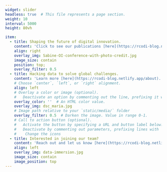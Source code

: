 ```yaml
---
widget: slider
headless: true  # This file represents a page section.
weight: 10
interval: 5000
height: 80vh

item:
  - title: Shaping the future of digital innovation. 
    content: 'Click to see our publications [here](https://rcodi-blog.netlify.app/publication).'
    align: right
    overlay_img: Sabine-OI-conference-with-photo-credit.jpg
    image_size: contain
    position: top;
    overlay_filter: 0.5
  - title: Hacking data to solve global challenges.
    content: 'Learn more [here](https://rcodi-blog.netlify.app/about).'
    # Choose `center`, `left`, or `right` alignment.
    align: left
    # Overlay a color or image (optional).
    #   Deactivate an option by commenting out the line, prefixing it with `#`.
    overlay_color: ''  # An HTML color value.
    overlay_img: dsc_maria.jpg
    # Image path relative to your `static/media/` folder
    overlay_filter: 0.5  # Darken the image. Value in range 0-1.
    # Call to action button (optional).
    #   Activate the button by specifying a URL and button label below.
    #   Deactivate by commenting out parameters, prefixing lines with `#`.
    #    Change the icons
  - title: Interested in joining our team?
    content: 'Reach out and let us know [here](https://rcodi-blog.netlify.app/#contact).'
    align: left
    overlay_img: data-immersion.jpg
    image_size: contain
    image_position: top
---
```

